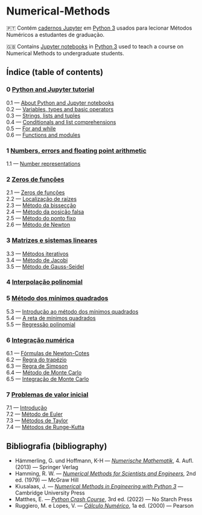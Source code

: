 # Numerical-Methods

🇵🇹 Contém [cadernos Jupyter](https://jupyter-notebook.readthedocs.io/en/stable/) em [Python 3](https://www.python.org/) usados para lecionar Métodos Numéricos a estudantes de graduação.

🇬🇧 Contains [Jupyter
notebooks](https://jupyter-notebook.readthedocs.io/en/stable/) in
[Python 3](https://www.python.org/) used to teach a course on Numerical
Methods to undergraduate students. 


## Índice (table of contents)

### 0 [Python and Jupyter tutorial](https://github.com/pzuehlke/Python-Tutorial)
0.1 — [About Python and Jupyter notebooks](https://github.com/pzuehlke/Python-Tutorial/blob/main/1-about_python_and_jupyter_notebooks.ipynb)<br>
0.2 — [Variables, types and basic operators](https://github.com/pzuehlke/Python-Tutorial/blob/main/2-variables_types_and_basic_operators.ipynb)<br>
0.3 — [Strings, lists and tuples](https://github.com/pzuehlke/Python-Tutorial/blob/main/3-strings_lists_and_tuples.ipynb)<br>
0.4 — [Conditionals and list comprehensions](https://github.com/pzuehlke/Python-Tutorial/blob/main/4-conditionals_and_list_comprehensions.ipynb)<br>
0.5 — [For and while](https://github.com/pzuehlke/Python-Tutorial/blob/main/5-for_and_while.ipynb)<br>
0.6 — [Functions and modules](https://github.com/pzuehlke/Python-Tutorial/blob/main/6-functions_and_modules.ipynb)


### 1 [Numbers, errors and floating point arithmetic](https://github.com/pzuehlke/Numerical-Methods/tree/main/1-floating_point_arithmetic)
1.1 — [Number representations](https://github.com/pzuehlke/Numerical-Methods/blob/main/1-floating_point_arithmetic/1-1_number_representations.ipynb)<br>


### 2 [Zeros de funções](https://github.com/pzuehlke/Numerical-Methods/tree/main/2-zeros_de_funcoes)
2.1 — [Zeros de funções](https://github.com/pzuehlke/Numerical-Methods/blob/main/2-zeros_de_funcoes/2-1_zeros_de_funcoes.ipynb)<br>
2.2 — [Localização de raízes](https://github.com/pzuehlke/Numerical-Methods/blob/main/2-zeros_de_funcoes/2-2_localizacao_de_zeros.ipynb)<br>
2.3 — [Método da bissecção](https://github.com/pzuehlke/Numerical-Methods/blob/main/2-zeros_de_funcoes/2-3_metodo_da_bisseccao.ipynb)<br>
2.4 — [Método da posição falsa](https://github.com/pzuehlke/Numerical-Methods/blob/main/2-zeros_de_funcoes/2-4_metodo_da_posicao_falsa.ipynb)<br>
2.5 — [Método do ponto fixo](https://github.com/pzuehlke/Numerical-Methods/blob/main/2-zeros_de_funcoes/2-5_metodo_do_ponto_fixo.ipynb)<br>
2.6 — [Método de Newton](https://github.com/pzuehlke/Numerical-Methods/blob/main/2-zeros_de_funcoes/2-6_metodo_de_Newton.ipynb)


### 3 [Matrizes e sistemas lineares](https://github.com/pzuehlke/Numerical-Methods/tree/main/3-sistemas_lineares)<br>
3.3 — [Métodos iterativos](https://github.com/pzuehlke/Numerical-Methods/blob/main/3-sistemas_lineares/3-3_metodos_iterativos.ipynb)<br>
3.4 — [Método de Jacobi](https://github.com/pzuehlke/Numerical-Methods/blob/main/3-sistemas_lineares/3-4_metodo_de_Jacobi.ipynb)<br>
3.5 — [Método de Gauss-Seidel](https://github.com/pzuehlke/Numerical-Methods/blob/main/3-sistemas_lineares/3-5_metodo_de_Gauss-Seidel.ipynb)

### 4 [Interpolação polinomial](https://github.com/pzuehlke/Numerical-Methods/tree/main/4-interpolacao_polinomial)

### 5 [Método dos mínimos quadrados](https://github.com/pzuehlke/Numerical-Methods/tree/main/5-minimos_quadrados)

5.3 — [Introdução ao método dos mínimos quadrados](https://github.com/pzuehlke/Numerical-Methods/blob/main/5-minimos_quadrados/5-3_introducao_ao_metodo_dos_minimos_quadrados.ipynb)<br>
5.4 — [A reta de mínimos quadrados](https://github.com/pzuehlke/Numerical-Methods/blob/main/5-minimos_quadrados/5-4_reta_de_minimos_quadrados.ipynb)<br>
5.5 — [Regressão polinomial](https://github.com/pzuehlke/Numerical-Methods/blob/main/5-minimos_quadrados/5-5_regressao_polinomial.ipynb)

### 6 [Integração numérica](https://github.com/pzuehlke/Numerical-Methods/tree/main/6-integracao_numerica)<br>
6.1 — [Fórmulas de Newton-Cotes](https://github.com/pzuehlke/Numerical-Methods/blob/main/6-integracao_numerica/6-1_formulas_de_Newton-Cotes.ipynb)<br>
6.2 — [Regra do trapézio](https://github.com/pzuehlke/Numerical-Methods/blob/main/6-integracao_numerica/6-2_regra_do_trapezio.ipynb)<br>
6.3 — [Regra de Simpson](https://github.com/pzuehlke/Numerical-Methods/blob/main/6-integracao_numerica/6-3_regra_de_Simpson.ipynb)<br>
6.4 — [Método de Monte Carlo](https://github.com/pzuehlke/Numerical-Methods/blob/main/6-integracao_numerica/6-4_metodo_de_Monte_Carlo.ipynb)<br>
6.5 — [Integração de Monte Carlo](https://github.com/pzuehlke/Numerical-Methods/blob/main/6-integracao_numerica/6-5_integracao_de_Monte_Carlo.ipynb)

### 7 [Problemas de valor inicial](https://github.com/pzuehlke/Numerical-Methods/tree/main/7-problemas_de_valor_inicial)<br>
7.1 — [Introdução](https://github.com/pzuehlke/Numerical-Methods/blob/main/7-problemas_de_valor_inicial/7-1_introducao.ipynb)<br>
7.2 — [Método de Euler](https://github.com/pzuehlke/Numerical-Methods/blob/main/7-problemas_de_valor_inicial/7-2_metodo_de_Euler.ipynb)<br>
7.3 — [Métodos de Taylor](https://github.com/pzuehlke/Numerical-Methods/blob/main/7-problemas_de_valor_inicial/7-3_metodos_de_Taylor.ipynb)<br>
7.4 — [Métodos de Runge-Kutta](https://github.com/pzuehlke/Numerical-Methods/blob/main/7-problemas_de_valor_inicial/7-4_metodos_de_Runge-Kutta.ipynb)


## Bibliografia (bibliography)
* Hämmerling, G. und Hoffmann, K-H — [_Numerische Mathematik_](https://link.springer.com/book/10.1007/978-3-642-57894-6), 4. Aufl. (2013) — Springer Verlag
* Hamming, R. W. — [_Numerical Methods for Scientists and Engineers_](https://store.doverpublications.com/0486652416.html), 2nd
  ed. (1979) — McGraw Hill
* Kiusalaas, J. — [_Numerical Methods in Engineering with Python 3_](https://doi.org/10.1017/CBO9781139523899) —
  Cambridge University Press
* Matthes, E. — [_Python Crash Course_](https://nostarch.com/python-crash-course-3rd-edition), 3rd ed. (2022) — No Starch Press
* Ruggiero, M. e Lopes, V. — [_Cálculo Numérico_](https://br.pearson.com/), 1a ed. (2000) — Pearson
